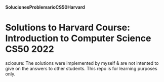 #### SolucionesProblemarioCS50Harvard

# Solutions to Harvard Course: Introduction to Computer Science CS50 2022

sclosure: The solutions were implemented by myself & are not intented to give on the answers to other students. This repo is for learning purposes only.


